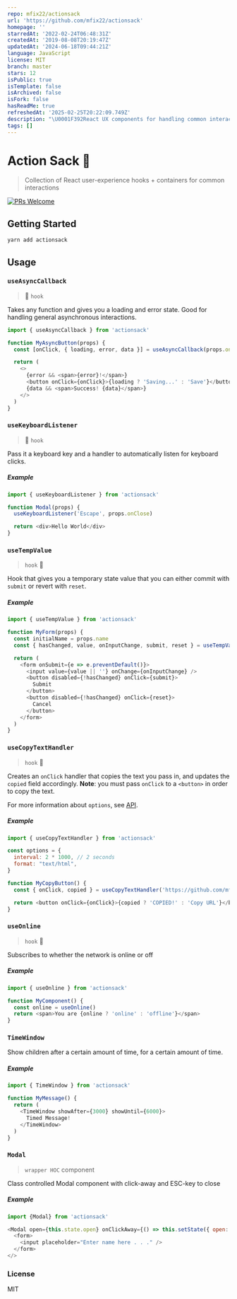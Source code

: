 ```yaml
---
repo: mfix22/actionsack
url: 'https://github.com/mfix22/actionsack'
homepage: ''
starredAt: '2022-02-24T06:48:31Z'
createdAt: '2019-08-08T20:19:47Z'
updatedAt: '2024-06-18T09:44:21Z'
language: JavaScript
license: MIT
branch: master
stars: 12
isPublic: true
isTemplate: false
isArchived: false
isFork: false
hasReadMe: true
refreshedAt: '2025-02-25T20:22:09.749Z'
description: "\U0001F392React UX components for handling common interactions"
tags: []
---
```


# Action Sack 🎒

> Collection of React user-experience hooks + containers for common interactions

[![PRs Welcome](https://img.shields.io/badge/PRs-welcome-brightgreen.svg)](http://makeapullrequest.com)

## Getting Started

```bash
yarn add actionsack
```

## Usage

### `useAsyncCallback`

> 🎣 `hook`

Takes any function and gives you a loading and error state. Good for handling
general asynchronous interactions.

```js
import { useAsyncCallback } from 'actionsack'

function MyAsyncButton(props) {
  const [onClick, { loading, error, data }] = useAsyncCallback(props.onClick)

  return (
    <>
      {error && <span>{error}!</span>}
      <button onClick={onClick}>{loading ? 'Saving...' : 'Save'}</button>
      {data && <span>Success! {data}</span>}
    </>
  )
}
```

### `useKeyboardListener`

> 🎣 `hook`

Pass it a keyboard key and a handler to automatically listen for keyboard clicks.

##### Example

```js
import { useKeyboardListener } from 'actionsack'

function Modal(props) {
  useKeyboardListener('Escape', props.onClose)

  return <div>Hello World</div>
}
```

### `useTempValue`

> `hook` 🎣

Hook that gives you a temporary state value that you can either commit with `submit` or revert with `reset`.

##### Example

```javascript
import { useTempValue } from 'actionsack'

function MyForm(props) {
  const initialName = props.name
  const { hasChanged, value, onInputChange, submit, reset } = useTempValue(initialName)

  return (
    <form onSubmit={e => e.preventDefault()}>
      <input value={value || ''} onChange={onInputChange} />
      <button disabled={!hasChanged} onClick={submit}>
        Submit
      </button>
      <button disabled={!hasChanged} onClick={reset}>
        Cancel
      </button>
    </form>
  )
}
```

### `useCopyTextHandler`

> `hook` 🎣

Creates an `onClick` handler that copies the text you pass in, and updates the `copied` field accordingly.
**Note**: you must pass `onClick` to a `<button>` in order to copy the text.

For more information about `options`, see [API](https://github.com/sudodoki/copy-to-clipboard#api).

##### Example

```javascript
import { useCopyTextHandler } from 'actionsack'

const options = {
  interval: 2 * 1000, // 2 seconds
  format: "text/html",
}

function MyCopyButton() {
  const { onClick, copied } = useCopyTextHandler('https://github.com/mfix22/actionsack', options)

  return <button onClick={onClick}>{copied ? 'COPIED!' : 'Copy URL'}</button>
}
```

### `useOnline`

> `hook` 🎣

Subscribes to whether the network is online or off

##### Example

```javascript
import { useOnline } from 'actionsack'

function MyComponent() {
  const online = useOnline()
  return <span>You are {online ? 'online' : 'offline'}</span>
}
```

### `TimeWindow`

Show children after a certain amount of time, for a certain amount of time.

##### Example

```js
import { TimeWindow } from 'actionsack'

function MyMessage() {
  return (
    <TimeWindow showAfter={3000} showUntil={6000}>
      Timed Message!
    </TimeWindow>
  )
}
```

### `Modal`

> `wrapper HOC` component

Class controlled Modal component with click-away and ESC-key to close

##### Example

```javascript
import {Modal} from 'actionsack'

<Modal open={this.state.open} onClickAway={() => this.setState({ open: false})}>
  <form>
    <input placeholder="Enter name here . . ." />
  </form>
</>
```

### License

MIT
